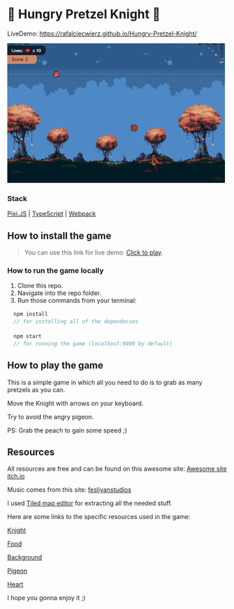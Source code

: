 # 🥨 Hungry Pretzel Knight 🥨
LiveDemo: https://rafalciecwierz.github.io/Hungry-Pretzel-Knight/

![Game Cover](readmeCover.png)

### Stack 
[Pixi.JS](https://pixijs.com/) | [TypeScript](https://www.typescriptlang.org/) | [Webpack](https://webpack.js.org/)

## How to install the game

> You can use this link for live demo: [Click to play](https://rafalciecwierz.github.io/Hungry-Pretzel-Knight/). 

### How to run the game locally

1. Clone this repo.
2. Navigate into the repo folder. 
3. Run those commands from your terminal:
```javascript
  npm install
  // for installing all of the dependecies
  
  npm start
  // for running the game (localhost:9000 by default)
```
## How to play the game

This is a simple game in which all you need to do is to grab as many pretzels as you can. 

Move the Knight with arrows on your keyboard. 

Try to avoid the angry pigeon. 

PS: Grab the peach to gain some speed ;)


## Resources
All resources are free and can be found on this awesome site: [Awesome site itch.io](https://www.itch.io)

Music comes from this site: [fesliyanstudios](https://www.fesliyanstudios.com/royalty-free-music/download/8-bit-retro-funk/883)

I used [Tiled map editor](https://www.mapeditor.org/) for extracting all the needed stuff. 

Here are some links to the specific resources used in the game: 

[Knight](https://lionheart963.itch.io/4-directional-character)

[Food](https://henrysoftware.itch.io/pixel-food)

[Background](https://trixelized.itch.io/starstring-fields)

[Pigeon](https://thkaspar.itch.io/tth-animals)

[Heart](https://kicked-in-teeth.itch.io/emoticons)


I hope you gonna enjoy it ;)
